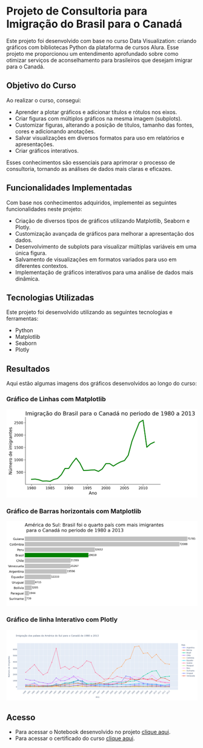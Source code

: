 # Projeto de Consultoria para Imigração do Brasil para o Canadá

Este projeto foi desenvolvido com base no curso Data Visualization: criando gráficos com bibliotecas Python da plataforma de cursos Alura. Esse projeto me proporcionou um entendimento aprofundado sobre como otimizar serviços de aconselhamento para brasileiros que desejam imigrar para o Canadá.

## Objetivo do Curso

Ao realizar o curso, consegui:

- Aprender a plotar gráficos e adicionar títulos e rótulos nos eixos.
- Criar figuras com múltiplos gráficos na mesma imagem (subplots).
- Customizar figuras, alterando a posição de títulos, tamanho das fontes, cores e adicionando anotações.
- Salvar visualizações em diversos formatos para uso em relatórios e apresentações.
- Criar gráficos interativos.

Esses conhecimentos são essenciais para aprimorar o processo de consultoria, tornando as análises de dados mais claras e eficazes.

## Funcionalidades Implementadas

Com base nos conhecimentos adquiridos, implementei as seguintes funcionalidades neste projeto:

- Criação de diversos tipos de gráficos utilizando Matplotlib, Seaborn e Plotly.
- Customização avançada de gráficos para melhorar a apresentação dos dados.
- Desenvolvimento de subplots para visualizar múltiplas variáveis em uma única figura.
- Salvamento de visualizações em formatos variados para uso em diferentes contextos.
- Implementação de gráficos interativos para uma análise de dados mais dinâmica.

## Tecnologias Utilizadas

Este projeto foi desenvolvido utilizando as seguintes tecnologias e ferramentas:

- Python
- Matplotlib
- Seaborn
- Plotly

## Resultados

Aqui estão algumas imagens dos gráficos desenvolvidos ao longo do curso:

### Gráfico de Linhas com Matplotlib

![Gráfico de Linhas com Matplotlib](imagens/imigracao_Brasil_canada.png)

### Gráfico de Barras horizontais com Matplotlib

![Gráfico de Barras horizontais](imagens/imigracao_america_sul_canada.png)

### Gráfico de linha Interativo com Plotly

![Gráfico de linha Interativo com Plotly](imagens/grafico_interativo.png)

## Acesso

- Para acessar o Notebook desenvolvido no projeto [clique aqui](Brasil_imigrantes.ipynb).
- Para acessar o certificado do curso [clique aqui](https://drive.google.com/file/d/1jhlxz74PYLLePc0TVTCMOHDx5oxU60up/view?usp=sharing).
